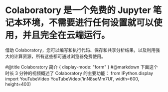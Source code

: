 # Colaboratory 是一个免费的 Jupyter 笔记本环境，不需要进行任何设置就可以使用，并且完全在云端运行。
借助 Colaboratory，您可以编写和执行代码、保存和共享分析结果，以及利用强大的计算资源，所有这些都可通过浏览器免费使用。

#@title Colaboratory 简介 { display-mode: "form" }
#@markdown 下面这个时长 3 分钟的视频概述了 Colaboratory 的主要功能：
from IPython.display import YouTubeVideo
YouTubeVideo('inN8seMm7UI', width=600, height=400)
